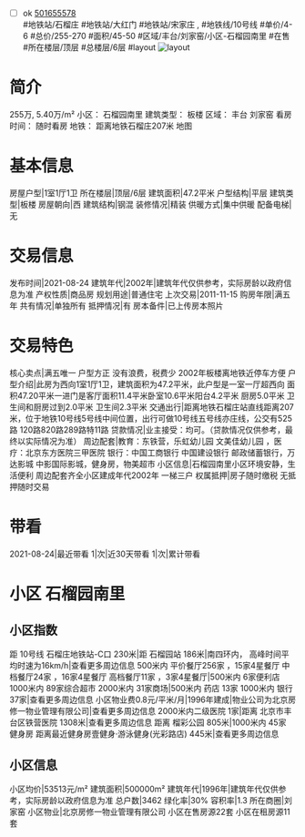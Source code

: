 - [ ] ok [501655578](https://bj.5i5j.com/ershoufang/501655578.html)  
 #地铁站/石榴庄 #地铁站/大红门 #地铁站/宋家庄 ,  #地铁线/10号线
#单价/4-6 #总价/255-270 #面积/45-50   #区域/丰台/刘家窑/小区-石榴园南里 #在售 #所在楼层/顶层 #总楼层/6层 #layout 
![layout](http://image2a.5i5j.com/bdir/layout/ac3eb88fcb2d4775ad27ccba5aa8e31b.jpg_P5.jpg) 
# 简介 
 255万,  5.40万/m² 
小区： 石榴园南里
建筑类型： 板楼
区域： 丰台 刘家窑
看房时间： 随时看房
地铁： 距离地铁石榴庄207米 地图
# 基本信息 
 房屋户型|1室1厅1卫
所在楼层|顶层/6层
建筑面积|47.2平米
户型结构|平层
建筑类型|板楼
房屋朝向|西
建筑结构|钢混
装修情况|精装
供暖方式|集中供暖
配备电梯|无
# 交易信息 
 发布时间|2021-08-24
建筑年代|2002年|建筑年代仅供参考，实际房龄以政府信息为准
产权性质|商品房
规划用途|普通住宅
上次交易|2011-11-15
购房年限|满五年
共有情况|单独所有
抵押情况|有
房本备件|已上传房本照片
# 交易特色 
 核心卖点|满五唯一 户型方正 没有浪费，税费少 2002年板楼离地铁近停车方便
户型介绍|此房为西向1室1厅1卫，建筑面积为47.2平米，此户型是一室一厅超西向 面积47.20平米一进门是客厅面积11.4平米卧室10.6平米阳台4.2平米 厨房5.0平米 卫生间和厨房过到2.0平米 卫生间2.3平米
交通出行|距离地铁石榴庄站直线距离207米，位于地铁10号线5号线中间位置，出行可做10号线五号线亦庄线，公交有525路 120路820路289路特11路
贷款情况|业主接受：均可。（贷款情况仅供参考，最终以实际情况为准）
周边配套|教育：东铁营，乐虹幼儿园 文美佳幼儿园 ，医疗：北京东方医院三甲医院 银行：中国工商银行 中国建设银行 邮政储蓄银行，万达影城 中影国际影城，健身房，物美超市
小区信息|石榴园南里小区环境安静，生活便利 周边配套齐全小区建成年代2002年 一梯三户
权属抵押|房子随时缴税 无抵押随时交易
# 带看 
 2021-08-24|最近带看	 1|次|近30天带看	 1|次|累计带看
# 小区 石榴园南里
## 小区指数 
 距 10号线 石榴庄地铁站-C口 230米|距 石榴园站 186米|南四环内， 高峰时间平均时速为16km/h|查看更多周边信息
500米内 平价餐厅256家 ，15家4星餐厅
中档餐厅24家 ，16家4星餐厅
高档餐厅11家 ，3家4星餐厅|500米内 6家便利店
1000米内 89家综合超市
2000米内 31家商场|500米内 药店 13家
1000米内 银行 37家|查看更多周边信息
小区物业费0.8元/平米/月|1996年建成|物业公司为北京房修一物业管理有限公司|查看更多周边信息
2000米内二级医院 1家|距离 北京市丰台区铁营医院  1308米|查看更多周边信息
距离 榴彩公园 805米|1000米内 45家 健身房
距离最近健身房壹健身·游泳健身(光彩路店) 445米|查看更多周边信息
## 小区信息 
 小区均价|53513元/m²
建筑面积|500000m²
建筑年代|1996年|建筑年代仅供参考，实际房龄以政府信息为准
总户数|3462
绿化率|30%
容积率|1.3
所在商圈|刘家窑
小区物业|北京房修一物业管理有限公司
小区在售房源22套
小区在租房源11套
